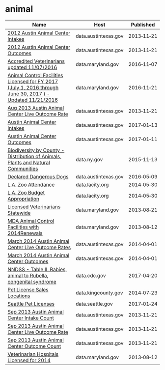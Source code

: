 # animal

Name | Host | Published
---- | ---- | ---------
[2012 Austin Animal Center Intakes](../datasets/3ghn-wv5a.md) | data.austintexas.gov | 2013&#x2011;11&#x2011;21
[2012 Austin Animal Center Outcomes](../datasets/yrpa-wmth.md) | data.austintexas.gov | 2013&#x2011;11&#x2011;21
[Accredited Veterinarians updated 11/07/2016](../datasets/4zej-knfm.md) | data.maryland.gov | 2016&#x2011;11&#x2011;07
[Animal Control Facilities Licensed for FY 2017 (July 1, 2016 through June 30, 2017 ) - Updated 11/21/2016](../datasets/7ntz-mz5d.md) | data.maryland.gov | 2016&#x2011;11&#x2011;21
[Aug 2013 Austin Animal Center Live Outcome Rate](../datasets/4sv9-5zm8.md) | data.austintexas.gov | 2013&#x2011;11&#x2011;21
[Austin Animal Center Intakes](../datasets/wter-evkm.md) | data.austintexas.gov | 2017&#x2011;01&#x2011;13
[Austin Animal Center Outcomes](../datasets/9t4d-g238.md) | data.austintexas.gov | 2017&#x2011;01&#x2011;11
[Biodiversity by County - Distribution of Animals, Plants and Natural Communities](../datasets/tk82-7km5.md) | data.ny.gov | 2015&#x2011;11&#x2011;13
[Declared Dangerous Dogs](../datasets/ykw4-j3aj.md) | data.austintexas.gov | 2016&#x2011;05&#x2011;09
[L.A. Zoo Attendance](../datasets/3gwn-arjr.md) | data.lacity.org | 2014&#x2011;05&#x2011;30
[L.A. Zoo Budget Appropriation](../datasets/jpdu-8y8k.md) | data.lacity.org | 2014&#x2011;05&#x2011;30
[Licensed Veterinarians Statewide](../datasets/57p3-3mwi.md) | data.maryland.gov | 2013&#x2011;08&#x2011;21
[MDA Animal Control Facilities with 2014Renewals](../datasets/i5tt-hvfv.md) | data.maryland.gov | 2013&#x2011;08&#x2011;12
[March 2014 Austin Animal Center Live Outcome Rates](../datasets/7kz2-qyez.md) | data.austintexas.gov | 2014&#x2011;04&#x2011;01
[March 2014 Austin Animal Center Outcomes](../datasets/krsq-4num.md) | data.austintexas.gov | 2014&#x2011;04&#x2011;01
[NNDSS - Table II. Rabies, animal to Rubella, congenital syndrome](../datasets/scxv-4u4u.md) | data.cdc.gov | 2017&#x2011;04&#x2011;20
[Pet License Sales Locations](../datasets/mwyh-gr8i.md) | data.kingcounty.gov | 2014&#x2011;07&#x2011;23
[Seattle Pet Licenses](../datasets/jguv-t9rb.md) | data.seattle.gov | 2017&#x2011;01&#x2011;24
[Sep 2013 Austin Animal Center Intake Count](../datasets/ba4t-mrbm.md) | data.austintexas.gov | 2013&#x2011;11&#x2011;21
[Sep 2013 Austin Animal Center Live Outcome Rate](../datasets/vzty-yezt.md) | data.austintexas.gov | 2013&#x2011;11&#x2011;21
[Sep 2013 Austin Animal Center Outcome Count](../datasets/drnt-j5qy.md) | data.austintexas.gov | 2013&#x2011;11&#x2011;21
[Veterinarian Hospitals Licensed for 2014](../datasets/cnpw-2a6b.md) | data.maryland.gov | 2013&#x2011;08&#x2011;12

